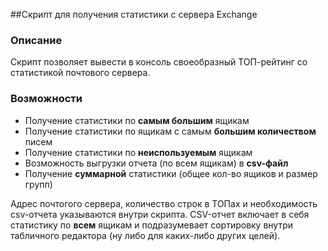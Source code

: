 ﻿##Скрипт для получения статистики с сервера Exchange

### Описание

Скрипт позволяет вывести в консоль своеобразный ТОП-рейтинг со статистикой почтового сервера.

### Возможности

* Получение статистики по **самым большим** ящикам
* Получение статистики по ящикам с самым **большим количеством** писем
* Получение статистики по **неиспользуемым** ящикам
* Возможность выгрузки отчета (по всем ящикам) в **csv-файл**
* Получение **суммарной** статистики (общее кол-во ящиков и размер групп)

Адрес почтогого сервера, количество строк в ТОПах и необходимость csv-отчета указываются внутри скрипта. CSV-отчет включает в себя статистику по **всем** ящикам и подразумевает сортировку внутри табличного редактора (ну либо для каких-либо других целей).